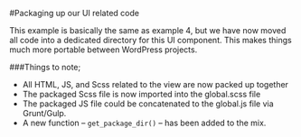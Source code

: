 #Packaging up our UI related code

This example is basically the same as example 4, but we have now moved all code into a dedicated directory for this UI
component. This makes things much more portable between WordPress projects.

###Things to note;

- All HTML, JS, and Scss related to the view are now packed up together
- The packaged Scss file is now imported into the global.scss file
- The packaged JS file could be concatenated to the global.js file via Grunt/Gulp.
- A new function – `get_package_dir()` – has been added to the mix.